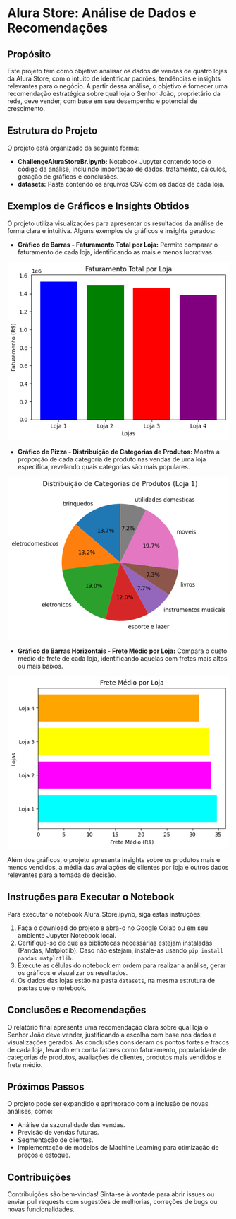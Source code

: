 # Alura Store: Análise de Dados e Recomendações

## Propósito

Este projeto tem como objetivo analisar os dados de vendas de quatro lojas da Alura Store, com o intuito de identificar padrões, tendências e insights relevantes para o negócio. A partir dessa análise, o objetivo é fornecer uma recomendação estratégica sobre qual loja o Senhor João, proprietário da rede, deve vender, com base em seu desempenho e potencial de crescimento.

## Estrutura do Projeto

O projeto está organizado da seguinte forma:

* **ChallengeAluraStoreBr.ipynb:** Notebook Jupyter contendo todo o código da análise, incluindo importação de dados, tratamento, cálculos, geração de gráficos e conclusões.
* **datasets:** Pasta contendo os arquivos CSV com os dados de cada loja.

## Exemplos de Gráficos e Insights Obtidos

O projeto utiliza visualizações para apresentar os resultados da análise de forma clara e intuitiva. Alguns exemplos de gráficos e insights gerados:

* **Gráfico de Barras - Faturamento Total por Loja:** Permite comparar o faturamento de cada loja, identificando as mais e menos lucrativas.
  
![Gráfico de Barras - Faturamento Total por Loja](faturamento_total.png)

* **Gráfico de Pizza - Distribuição de Categorias de Produtos:** Mostra a proporção de cada categoria de produto nas vendas de uma loja específica, revelando quais categorias são mais populares.

![Gráfico de Pizza - Distribuição de Categorias de Produtos](distribuicao_categorias.png)

* **Gráfico de Barras Horizontais - Frete Médio por Loja:** Compara o custo médio de frete de cada loja, identificando aquelas com fretes mais altos ou mais baixos.

![Gráfico de Barras Horizontais - Frete Médio por Loja](frete_medio.png)

Além dos gráficos, o projeto apresenta insights sobre os produtos mais e menos vendidos, a média das avaliações de clientes por loja e outros dados relevantes para a tomada de decisão.

## Instruções para Executar o Notebook

Para executar o notebook Alura_Store.ipynb, siga estas instruções:

1. Faça o download do projeto e abra-o no Google Colab ou em seu ambiente Jupyter Notebook local.
2. Certifique-se de que as bibliotecas necessárias estejam instaladas (Pandas, Matplotlib). Caso não estejam, instale-as usando `pip install pandas matplotlib`.
3. Execute as células do notebook em ordem para realizar a análise, gerar os gráficos e visualizar os resultados.
4. Os dados das lojas estão na pasta `datasets`, na mesma estrutura de pastas que o notebook.

## Conclusões e Recomendações

O relatório final apresenta uma recomendação clara sobre qual loja o Senhor João deve vender, justificando a escolha com base nos dados e visualizações gerados. As conclusões consideram os pontos fortes e fracos de cada loja, levando em conta fatores como faturamento, popularidade de categorias de produtos, avaliações de clientes, produtos mais vendidos e frete médio.

## Próximos Passos

O projeto pode ser expandido e aprimorado com a inclusão de novas análises, como:

* Análise da sazonalidade das vendas.
* Previsão de vendas futuras.
* Segmentação de clientes.
* Implementação de modelos de Machine Learning para otimização de preços e estoque.

## Contribuições

Contribuições são bem-vindas! Sinta-se à vontade para abrir issues ou enviar pull requests com sugestões de melhorias, correções de bugs ou novas funcionalidades.
